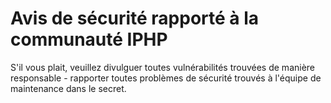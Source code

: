 # Avis de sécurité rapporté à la communauté IPHP

S'il vous plait, veuillez divulguer toutes vulnérabilités trouvées de manière responsable - rapporter toutes problèmes de sécurité trouvés à l'équipe de maintenance dans le secret.
